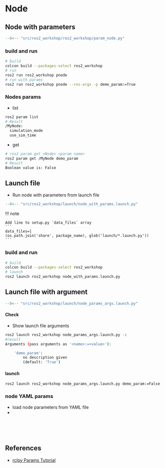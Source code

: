 # Node
## Node with parameters

```python
--8<-- "src/ros2_workshop/ros2_workshop/param_node.py"
```

### build and run
```bash
# build
colcon build --packages-select ros2_workshop
# run
ros2 run ros2_workshop pnode
# run with params
ros2 run ros2_workshop pnode --ros-args -p demo_param:=True
```

### Nodes params
- list
```bash
ros2 param list
# Result
/MyNode:
  simulation_mode
  use_sim_time
```

- get
```bash
# ros2 param get <Node> <param name>
ros2 param get /MyNode demo_param
# Result
Boolean value is: False
```

## Launch file
- Run node with parameters from launch file


```python
--8<-- "src/ros2_workshop/launch/node_with_params.launch.py"
```

!!! note

    Add line to setup.py `data_files` array  
    ```
    data_files=[
    (os.path.join('share', package_name), glob('launch/*.launch.py'))
    ```


### build and run
```bash
# build
colcon build --packages-select ros2_workshop
# launch
ros2 launch ros2_workshop node_with_params.launch.py
```

## Launch file with argument
```python
--8<-- "src/ros2_workshop/launch/node_params_args.launch.py"
```

#### Check 
- Show launch file arguments

```bash
ros2 launch ros2_workshop node_params_args.launch.py -s
#result
Arguments (pass arguments as '<name>:=<value>'):

    'demo_param':
        no description given
        (default: 'True')

```

#### launch
```
ros2 launch ros2_workshop node_params_args.launch.py demo_param:=False
```


### node YAML params
- load node parameters from YAML file
- 
&nbsp;  
&nbsp;  
&nbsp;  
## References
- [rclpy Params Tutorial](https://roboticsbackend.com/rclpy-params-tutorial-get-set-ros2-params-with-python/)